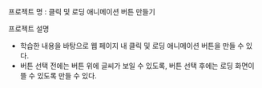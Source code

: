 프로젝트 명 : 클릭 및 로딩 애니메이션 버튼 만들기

프로젝트 설명
- 학습한 내용을 바탕으로 웹 페이지 내 클릭 및 로딩 애니메이션 버튼을 만들 수 있다.
- 버튼 선택 전에는 버튼 위에 글씨가 보일 수 있도록, 버튼 선택 후에는 로딩 화면이 뜰 수 있도록 만들 수 있다.